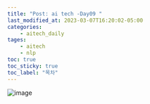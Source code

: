 ```yaml
---
title: "Post: ai tech -Day09 "
last_modified_at: 2023-03-07T16:20:02-05:00
categories:
    - aitech_daily
tages:
    - aitech
    - nlp
toc: true
toc_sticky: true
toc_label: "목차"
---
```


![image](../../../image/aitech.png)
